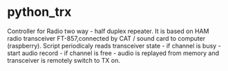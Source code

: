 # python_trx

Controller for Radio two way - half duplex repeater. It is based on HAM radio transceiver FT-857,connected by CAT / sound card to computer (raspberry). Script periodicaly reads transceiver state - if channel is busy - start audio record - if channel is free - audio is replayed from memory and transceiver is remotely switch to TX on.
